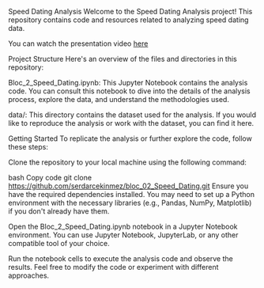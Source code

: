 Speed Dating Analysis
Welcome to the Speed Dating Analysis project! This repository contains code and resources related to analyzing speed dating data.

  
You can watch the presentation video [here](https://share.vidyard.com/watch/1K8xnnbAVjjn4KQcBvkzmt?)

Project Structure
Here's an overview of the files and directories in this repository:

Bloc_2_Speed_Dating.ipynb: This Jupyter Notebook contains the analysis code. You can consult this notebook to dive into the details of the analysis process, explore the data, and understand the methodologies used.

data/: This directory contains the dataset used for the analysis. If you would like to reproduce the analysis or work with the dataset, you can find it here.

Getting Started
To replicate the analysis or further explore the code, follow these steps:

Clone the repository to your local machine using the following command:

bash
Copy code
git clone https://github.com/serdarcekinmez/bloc_02_Speed_Dating.git
Ensure you have the required dependencies installed. You may need to set up a Python environment with the necessary libraries (e.g., Pandas, NumPy, Matplotlib) if you don't already have them.

Open the Bloc_2_Speed_Dating.ipynb notebook in a Jupyter Notebook environment. You can use Jupyter Notebook, JupyterLab, or any other compatible tool of your choice.

Run the notebook cells to execute the analysis code and observe the results. Feel free to modify the code or experiment with different approaches.
